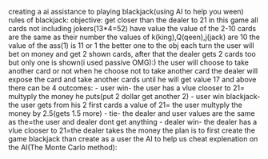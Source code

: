 creating a ai assistance to playing blackjack(using AI to help you ween)
rules of blackjack:
    objective: get closer than the dealer to 21
    in this game all cards not including jokers(13*4=52) have value
    the value of the 2-10 cards are the same as their number 
    the values of k(king),Q(qeen),j(jack) are 10
    the value of the ass(1) is 11 or 1 the better one to the obj
    each turn the user will bet on money and get 2 shown cards,
    after that the dealer gets 2 cards too but only one is shown(i used passive OMG):) 
    the user will choose to take another card or not when he choose not to take another card
    the dealer will expose the card and take another cards until he will get value 17 and above
    there can be 4 outcomes:
        - user win- the user has a vlue clooser to 21= multyply the money he puts(put 2 dollar get another 2)
        - user win blackjack- the user gets from his 2 first cards a value of 21= the user multyply the money by 2.5(gets 1.5 more)
        - tie- the dealer and user values are the same as the=the user and dealer dont get anything
        - dealer win- the dealer has a vlue clooser to 21=the dealer takes the money
the plan is to first create the game blackjack than create as a user the AI to help us cheat
explenation on the AI(The Monte Carlo method):
    
